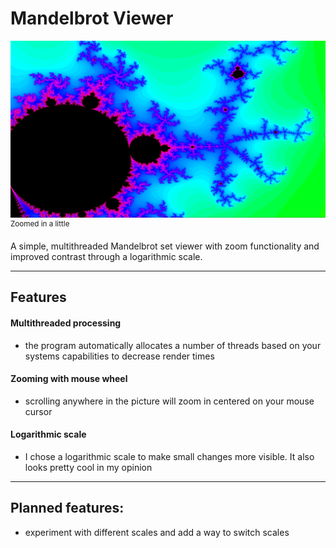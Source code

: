 # Mandelbrot Viewer
![Mandelbrot Zoomed In](pictures/mandelbrot_zoomed.png)
<sup>Zoomed in a little</sup>

A simple, multithreaded Mandelbrot set viewer with zoom functionality and improved contrast through a logarithmic scale.

---

## Features
#### Multithreaded processing
- the program automatically allocates a number of threads based on your systems capabilities to decrease render times
#### Zooming with mouse wheel
- scrolling anywhere in the picture will zoom in centered on your mouse cursor
#### Logarithmic scale
- I chose a logarithmic scale to make small changes more visible. It also looks pretty cool in my opinion

---

## Planned features:
- experiment with different scales and add a way to switch scales
